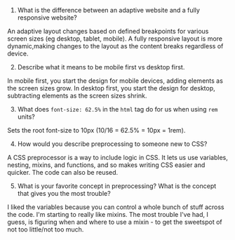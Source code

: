 1. What is the difference between an adaptive website and a fully responsive website?

An adaptive layout changes based on defined breakpoints for various screen sizes (eg desktop, tablet, mobile). A fully responsive layout is more dynamic,making changes to the layout as the content breaks regardless of device.

2. Describe what it means to be mobile first vs desktop first.

In mobile first, you start the design for mobile devices, adding elements as the screen sizes grow. In desktop first, you start the design for desktop, subtracting elements as the screen sizes shrink.

3. What does `font-size: 62.5%` in the `html` tag do for us when using `rem` units?

Sets the root font-size to 10px (10/16 = 62.5% = 10px = 1rem).

4. How would you describe preprocessing to someone new to CSS?

A CSS preprocessor is a way to include logic in CSS. It lets us use variables, nesting, mixins, and functions, and so makes writing CSS easier and quicker. The code can also be reused.

5. What is your favorite concept in preprocessing? What is the concept that gives you the most trouble?

I liked the variables because you can control a whole bunch of stuff across the code. I'm starting to really like mixins. The most trouble I've had, I guess, is figuring when and where to use a mixin - to get the sweetspot of not too little/not too much.
